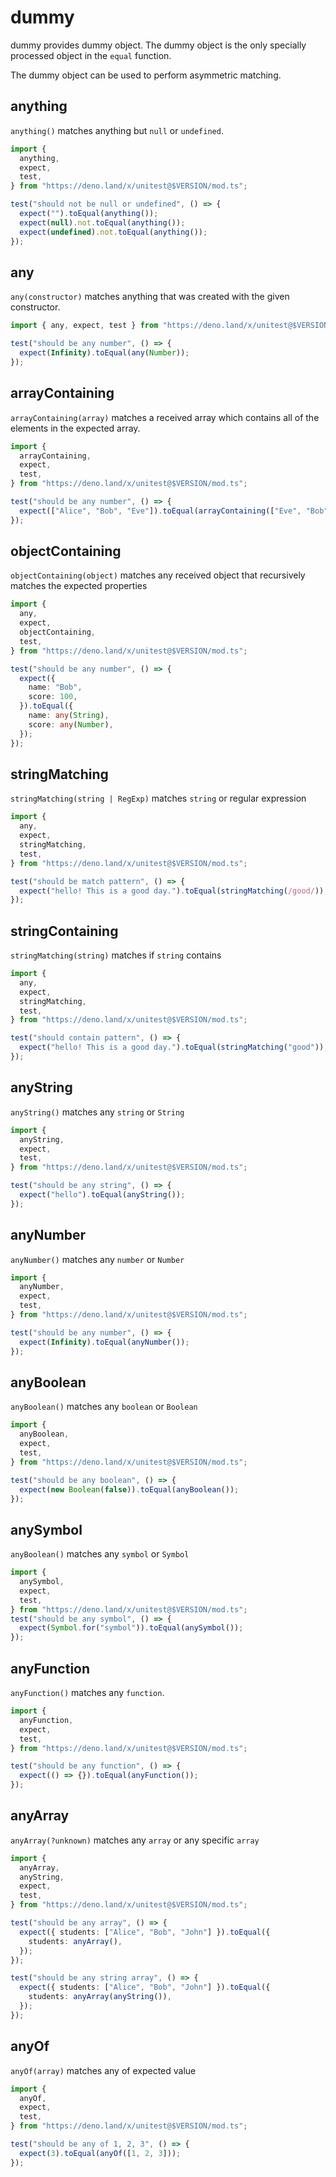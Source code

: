 # dummy

dummy provides dummy object. The dummy object is the only specially processed
object in the `equal` function.

The dummy object can be used to perform asymmetric matching.

## anything

`anything()` matches anything but `null` or `undefined`.

```ts
import {
  anything,
  expect,
  test,
} from "https://deno.land/x/unitest@$VERSION/mod.ts";

test("should not be null or undefined", () => {
  expect("").toEqual(anything());
  expect(null).not.toEqual(anything());
  expect(undefined).not.toEqual(anything());
});
```

## any

`any(constructor)` matches anything that was created with the given constructor.

```ts
import { any, expect, test } from "https://deno.land/x/unitest@$VERSION/mod.ts";

test("should be any number", () => {
  expect(Infinity).toEqual(any(Number));
});
```

## arrayContaining

`arrayContaining(array)` matches a received array which contains all of the
elements in the expected array.

```ts
import {
  arrayContaining,
  expect,
  test,
} from "https://deno.land/x/unitest@$VERSION/mod.ts";

test("should be any number", () => {
  expect(["Alice", "Bob", "Eve"]).toEqual(arrayContaining(["Eve", "Bob"]));
});
```

## objectContaining

`objectContaining(object)` matches any received object that recursively matches
the expected properties

```ts
import {
  any,
  expect,
  objectContaining,
  test,
} from "https://deno.land/x/unitest@$VERSION/mod.ts";

test("should be any number", () => {
  expect({
    name: "Bob",
    score: 100,
  }).toEqual({
    name: any(String),
    score: any(Number),
  });
});
```

## stringMatching

`stringMatching(string | RegExp)` matches `string` or regular expression

```ts
import {
  any,
  expect,
  stringMatching,
  test,
} from "https://deno.land/x/unitest@$VERSION/mod.ts";

test("should be match pattern", () => {
  expect("hello! This is a good day.").toEqual(stringMatching(/good/));
});
```

## stringContaining

`stringMatching(string)` matches if `string` contains

```ts
import {
  any,
  expect,
  stringMatching,
  test,
} from "https://deno.land/x/unitest@$VERSION/mod.ts";

test("should contain pattern", () => {
  expect("hello! This is a good day.").toEqual(stringMatching("good"));
});
```

## anyString

`anyString()` matches any `string` or `String`

```ts
import {
  anyString,
  expect,
  test,
} from "https://deno.land/x/unitest@$VERSION/mod.ts";

test("should be any string", () => {
  expect("hello").toEqual(anyString());
});
```

## anyNumber

`anyNumber()` matches any `number` or `Number`

```ts
import {
  anyNumber,
  expect,
  test,
} from "https://deno.land/x/unitest@$VERSION/mod.ts";

test("should be any number", () => {
  expect(Infinity).toEqual(anyNumber());
});
```

## anyBoolean

`anyBoolean()` matches any `boolean` or `Boolean`

```ts
import {
  anyBoolean,
  expect,
  test,
} from "https://deno.land/x/unitest@$VERSION/mod.ts";

test("should be any boolean", () => {
  expect(new Boolean(false)).toEqual(anyBoolean());
});
```

## anySymbol

`anyBoolean()` matches any `symbol` or `Symbol`

```ts
import {
  anySymbol,
  expect,
  test,
} from "https://deno.land/x/unitest@$VERSION/mod.ts";
test("should be any symbol", () => {
  expect(Symbol.for("symbol")).toEqual(anySymbol());
});
```

## anyFunction

`anyFunction()` matches any `function`.

```ts
import {
  anyFunction,
  expect,
  test,
} from "https://deno.land/x/unitest@$VERSION/mod.ts";

test("should be any function", () => {
  expect(() => {}).toEqual(anyFunction());
});
```

## anyArray

`anyArray(?unknown)` matches any `array` or any specific `array`

```ts
import {
  anyArray,
  anyString,
  expect,
  test,
} from "https://deno.land/x/unitest@$VERSION/mod.ts";

test("should be any array", () => {
  expect({ students: ["Alice", "Bob", "John"] }).toEqual({
    students: anyArray(),
  });
});

test("should be any string array", () => {
  expect({ students: ["Alice", "Bob", "John"] }).toEqual({
    students: anyArray(anyString()),
  });
});
```

## anyOf

`anyOf(array)` matches any of expected value

```ts
import {
  anyOf,
  expect,
  test,
} from "https://deno.land/x/unitest@$VERSION/mod.ts";

test("should be any of 1, 2, 3", () => {
  expect(3).toEqual(anyOf([1, 2, 3]));
});
```
